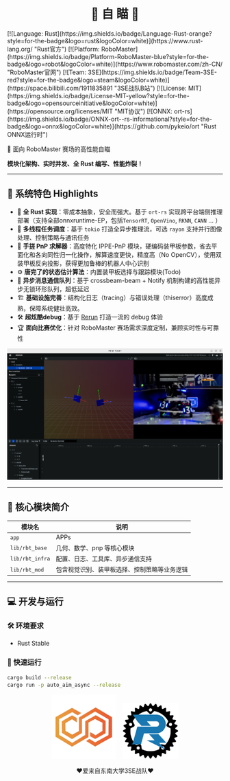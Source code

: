 <div align="center">
  <h1>🤖 自 瞄 🎯</h1>
</div>
[![Language: Rust](https://img.shields.io/badge/Language-Rust-orange?style=for-the-badge&logo=rust&logoColor=white)](https://www.rust-lang.org/ "Rust官方")
[![Platform: RoboMaster](https://img.shields.io/badge/Platform-RoboMaster-blue?style=for-the-badge&logo=robot&logoColor=white)](https://www.robomaster.com/zh-CN/ "RoboMaster官网")
[![Team: 3SE](https://img.shields.io/badge/Team-3SE-red?style=for-the-badge&logo=steam&logoColor=white)](https://space.bilibili.com/1911835891 "3SE战队B站")
[![License: MIT](https://img.shields.io/badge/License-MIT-yellow?style=for-the-badge&logo=opensourceinitiative&logoColor=white)](https://opensource.org/licenses/MIT "MIT协议")
[![ONNX: ort-rs](https://img.shields.io/badge/ONNX-ort--rs-informational?style=for-the-badge&logo=onnx&logoColor=white)](https://github.com/pykeio/ort "Rust ONNX运行时")

🚀 面向 RoboMaster 赛场的高性能自瞄

**模块化架构、实时并发、全 Rust 编写、性能炸裂！**

---

## 🧠 系统特色 Highlights

- 🦀 **全 Rust 实现**：零成本抽象，安全而强大。基于 `ort-rs` 实现跨平台端侧推理部署（支持全部onnxruntime-EP，包括`TensorRT`, `OpenVino`, `RKNN`, `CANN` ... ）
- 🚦 **多线程任务调度**：基于 `tokio` 打造全异步推理流，可选 `rayon` 支持并行图像处理、控制策略与通讯任务
- 🎯 **手搓 PnP 求解器**：高度特化 IPPE-PnP 模块，硬编码装甲板参数，省去平面化和各向同性归一化操作，解算速度更快，精度高（No OpenCV），使用双装甲板反向投影，获得更加鲁棒的机器人中心识别
- ⚙️ **唐完了的状态估计算法**：内置装甲板选择与跟踪模块(Todo)
- 📡 **异步消息通信队列**：基于 crossbeam-beam + Notify 机制构建的高性能异步无锁环形队列，超低延迟
- 🏗️ **基础设施完善**：结构化日志（tracing）与错误处理（thiserror）高度成熟，保障系统健壮高效。
- 🛠️ **超炫酷debug**：基于 [Rerun](rerun.io) 打造一流的 debug 体验
- 🏆 **面向比赛优化**：针对 RoboMaster 赛场需求深度定制，兼顾实时性与可靠性

![rerun-log](imgs/rerun-log.png)

---

## 📡 核心模块简介

| 模块名                | 说明                                   |
| ------------------- | -------------------------------------- |
| `app`               | APPs                     |
| `lib/rbt_base`      | 几何、数学、pnp 等核心模块                     |
| `lib/rbt_infra`     | 配置、日志、工具库、异步通信支持                   |
| `lib/rbt_mod`       | 包含视觉识别、装甲板选择、控制策略等业务逻辑           |

---

## 💻 开发与运行

### 🛠️ 环境要求

- Rust Stable

### 🚀 快速运行

```bash
cargo build --release
cargo run -p auto_aim_async --release
```

<p align="center">
  <img src="assets/3se-logo.png" width="150" alt="3SE Logo"/>&nbsp;&nbsp;&nbsp;
  <img src="assets/robo-rust-logo.svg" width="130" alt="RoboRust Logo"/>
  <p align="center">❤️爱来自东南大学3SE战队❤️</p>
</p>

</p>
